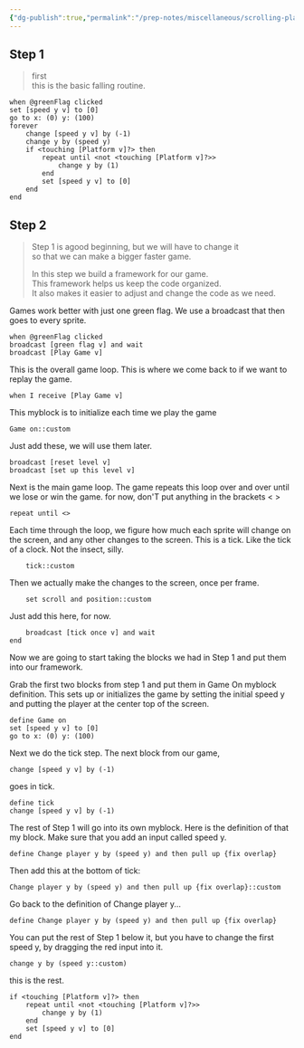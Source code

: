 ```yaml
---
{"dg-publish":true,"permalink":"/prep-notes/miscellaneous/scrolling-platformer/","dgHomeLink":true,"dgPassFrontmatter":false}
---
```



<div class="blocks">

## Step 1

> first   
> this is the basic falling routine.  
```
when @greenFlag clicked
set [speed y v] to [0]
go to x: (0) y: (100)
forever
    change [speed y v] by (-1)
    change y by (speed y)
    if <touching [Platform v]?> then
        repeat until <not <touching [Platform v]?>>
            change y by (1)
        end
        set [speed y v] to [0]
    end
end
```

## Step 2
>Step 1 is  agood beginning, but we will have to change it  
>so that we can make a bigger faster game.   
>  
>In this step we build a framework for our game.  
>This framework helps us keep the code organized.  
>It also makes it easier to adjust and change the code as we need.  

Games work better with just one green flag.
We use a broadcast that then goes to every sprite.
```
when @greenFlag clicked
broadcast [green flag v] and wait
broadcast [Play Game v]

``` 
This is the overall game loop. 
This is where we come back to if we want to replay the game.
```
when I receive [Play Game v]
``` 
This myblock is to initialize each time we play the game
```
Game on::custom
``` 
Just add these, we will use them later.
```
broadcast [reset level v]
broadcast [set up this level v]
``` 
Next is the main game loop.
The game repeats this loop over and over
until we lose or win the game.
for now, don'T put anything in the brackets < >
```
repeat until <>
``` 
Each time through the loop, we figure how much
each sprite will change on the screen, and any other changes to the screen. 
This is a tick. Like the tick of a clock. Not the insect, silly.
```
    tick::custom
``` 
Then we actually make the changes to the screen, once per frame.
```
    set scroll and position::custom
``` 
Just add this here, for now.
```
    broadcast [tick once v] and wait
end

``` 

Now we are going to start taking the blocks we had in Step 1 and put them into our framework.

Grab the first two blocks from step 1 and put them in Game On myblock definition. 
This sets up or initializes the game
by setting the initial speed y
and putting the player at the center top of the screen.
```
define Game on
set [speed y v] to [0]
go to x: (0) y: (100)

``` 
Next we do the tick step. 
The next block from our game,
```
change [speed y v] by (-1)
``` 
goes in tick.
```
define tick
change [speed y v] by (-1)
``` 
The rest of Step 1 will go into its own myblock.
Here is the definition of that my block.
Make sure that you add an input called speed y.
```
define Change player y by (speed y) and then pull up {fix overlap}
``` 
Then add this at the bottom of tick:
```
Change player y by (speed y) and then pull up {fix overlap}::custom
``` 

Go back to the definition of Change player y...


```
define Change player y by (speed y) and then pull up {fix overlap}
``` 
You can put the rest of Step 1 below it, 
but you have to change the first speed y, 
by dragging the red input into it.
```
change y by (speed y::custom)
``` 
this is the rest.
```
if <touching [Platform v]?> then
    repeat until <not <touching [Platform v]?>>
        change y by (1)
    end
    set [speed y v] to [0]
end

``` 

</div>